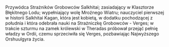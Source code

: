 Przywódca Strażników Grobowców Salkhitai; zasiadający w Klasztorze Błękitnego Lodu; wypełniający wolę Mroźnego Wiatru; nauczyciel pierwszej w historii Salkhitai Kagan, która jest kobietą, w dodatku pochodzącej z południa i która odebrała nauki na Strażniczkę Grobowców - Verges; w trakcie szturmu na zamek królewski w Theradas próbował przejąć pełnię władzy w Ordii, czemu sprzeciwiła się Verges, pozbawiając Najwyższego Orshuulgyra życia.